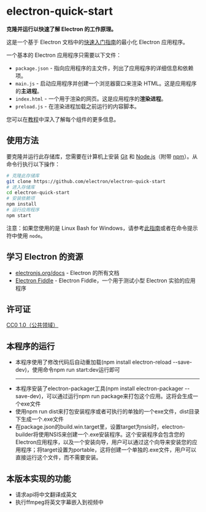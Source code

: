 # electron-quick-start

**克隆并运行以快速了解 Electron 的工作原理。**

这是一个基于 Electron 文档中的[快速入门指南](https://electronjs.org/docs/latest/tutorial/quick-start)的最小化 Electron 应用程序。

一个基本的 Electron 应用程序只需要以下文件：

- `package.json` - 指向应用程序的主文件，列出了应用程序的详细信息和依赖项。
- `main.js` - 启动应用程序并创建一个浏览器窗口来渲染 HTML。这是应用程序的**主进程**。
- `index.html` - 一个用于渲染的网页。这是应用程序的**渲染进程**。
- `preload.js` - 在渲染进程加载之前运行的内容脚本。

您可以在[教程](https://electronjs.org/docs/latest/tutorial/tutorial-prerequisites)中深入了解每个组件的更多信息。

## 使用方法

要克隆并运行此存储库，您需要在计算机上安装 [Git](https://git-scm.com) 和 [Node.js](https://nodejs.org/en/download/)（附带 [npm](http://npmjs.com)）。从命令行执行以下操作：

```bash
# 克隆此存储库
git clone https://github.com/electron/electron-quick-start
# 进入存储库
cd electron-quick-start
# 安装依赖项
npm install
# 运行应用程序
npm start
```

注意：如果您使用的是 Linux Bash for Windows，请参考[此指南](https://www.howtogeek.com/261575/how-to-run-graphical-linux-desktop-applications-from-windows-10s-bash-shell/)或者在命令提示符中使用 `node`。

## 学习 Electron 的资源

- [electronjs.org/docs](https://electronjs.org/docs) - Electron 的所有文档
- [Electron Fiddle](https://electronjs.org/fiddle) - Electron Fiddle，一个用于测试小型 Electron 实验的应用程序

## 许可证

[CC0 1.0（公共领域）](LICENSE.md)


## 本程序的运行

- 本程序使用了修改代码后自动重加载(npm install electron-reload --save-dev)，使用命令npm run start:dev运行即可<hr>
- 本程序安装了electron-packager工具(npm install electron-packager --save-dev)，可以通过运行npm run package来打包这个应用。这将会生成一个exe文件
- 使用npm run dist来打包安装程序或者可执行的单独的一个exe文件，dist目录下生成一个.exe文件
- 在package.json的build.win.target里，设置target为nsis时，electron-builder将使用NSIS来创建一个.exe安装程序。这个安装程序会包含您的Electron应用程序，以及一个安装向导，用户可以通过这个向导来安装您的应用程序；将target设置为portable，这将创建一个单独的.exe文件，用户可以直接运行这个文件，而不需要安装。

## 本版本实现的功能

- 请求api将中文翻译成英文
- 执行ffmpeg将英文字幕嵌入到视频中
